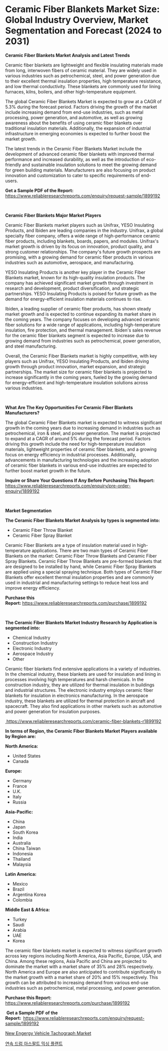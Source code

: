 <p><h1>Ceramic Fiber Blankets Market Size: Global Industry Overview, Market Segmentation and Forecast (2024 to 2031)</h1></p><p><strong>Ceramic Fiber Blankets Market Analysis and Latest Trends</strong></p>
<p><p>Ceramic fiber blankets are lightweight and flexible insulating materials made from long, interwoven fibers of ceramic material. They are widely used in various industries such as petrochemical, steel, and power generation due to their excellent thermal insulation properties, high temperature resistance, and low thermal conductivity. These blankets are commonly used for lining furnaces, kilns, boilers, and other high-temperature equipment.</p><p>The global Ceramic Fiber Blankets Market is expected to grow at a CAGR of 5.3% during the forecast period. Factors driving the growth of the market include increasing demand from end-use industries, such as metal processing, power generation, and automotive, as well as growing awareness about the benefits of using ceramic fiber blankets over traditional insulation materials. Additionally, the expansion of industrial infrastructure in emerging economies is expected to further boost the market growth.</p><p>The latest trends in the Ceramic Fiber Blankets Market include the development of advanced ceramic fiber blankets with improved thermal performance and increased durability, as well as the introduction of eco-friendly and sustainable insulation solutions to meet the growing demand for green building materials. Manufacturers are also focusing on product innovation and customization to cater to specific requirements of end-users.</p></p>
<p><strong>Get a Sample PDF of the Report:&nbsp;</strong> <a href="https://www.reliableresearchreports.com/enquiry/request-sample/1899192">https://www.reliableresearchreports.com/enquiry/request-sample/1899192</a></p>
<p>&nbsp;</p>
<p><strong>Ceramic Fiber Blankets Major Market Players</strong></p>
<p><p>Ceramic Fiber Blankets market players such as Unifrax, YESO Insulating Products, and Ibiden are leading companies in the industry. Unifrax, a global specialty fiber company, offers a wide range of high-performance ceramic fiber products, including blankets, boards, papers, and modules. Unifrax's market growth is driven by its focus on innovation, product quality, and strong customer relationships. The company's future growth prospects are promising, with a growing demand for ceramic fiber products in various industries such as automotive, aerospace, and manufacturing.</p><p>YESO Insulating Products is another key player in the Ceramic Fiber Blankets market, known for its high-quality insulation products. The company has achieved significant market growth through investment in research and development, product diversification, and strategic partnerships. YESO Insulating Products is poised for future growth as the demand for energy-efficient insulation materials continues to rise.</p><p>Ibiden, a leading supplier of ceramic fiber products, has shown steady market growth and is expected to continue expanding its market share in the coming years. The company focuses on developing advanced ceramic fiber solutions for a wide range of applications, including high-temperature insulation, fire protection, and thermal management. Ibiden's sales revenue for the ceramic fiber blankets segment is expected to increase due to growing demand from industries such as petrochemical, power generation, and steel manufacturing.</p><p>Overall, the Ceramic Fiber Blankets market is highly competitive, with key players such as Unifrax, YESO Insulating Products, and Ibiden driving growth through product innovation, market expansion, and strategic partnerships. The market size for ceramic fiber blankets is projected to increase significantly in the coming years, fueled by the growing demand for energy-efficient and high-temperature insulation solutions across various industries.</p></p>
<p>&nbsp;</p>
<p><strong>What Are The Key Opportunities For Ceramic Fiber Blankets Manufacturers?</strong></p>
<p><p>The global Ceramic Fiber Blankets market is expected to witness significant growth in the coming years due to increasing demand in industries such as petrochemical, iron & steel, and power generation. The market is projected to expand at a CAGR of around 5% during the forecast period. Factors driving this growth include the need for high-temperature insulation materials, lightweight properties of ceramic fiber blankets, and a growing focus on energy efficiency in industrial processes. Additionally, advancements in manufacturing technologies and the increasing adoption of ceramic fiber blankets in various end-use industries are expected to further boost market growth in the future.</p></p>
<p><strong>Inquire or Share Your Questions If Any Before Purchasing This Report:</strong> <a href="https://www.reliableresearchreports.com/enquiry/pre-order-enquiry/1899192">https://www.reliableresearchreports.com/enquiry/pre-order-enquiry/1899192</a></p>
<p>&nbsp;</p>
<p><strong>Market Segmentation</strong></p>
<p><strong>The Ceramic Fiber Blankets Market Analysis by types is segmented into:</strong></p>
<p><ul><li>Ceramic Fiber Throw Blanket</li><li>Ceramic Fiber Spray Blanket</li></ul></p>
<p><p>Ceramic Fiber Blankets are a type of insulation material used in high-temperature applications. There are two main types of Ceramic Fiber Blankets on the market: Ceramic Fiber Throw Blankets and Ceramic Fiber Spray Blankets. Ceramic Fiber Throw Blankets are pre-formed blankets that are designed to be installed by hand, while Ceramic Fiber Spray Blankets are applied using a special spraying technique. Both types of Ceramic Fiber Blankets offer excellent thermal insulation properties and are commonly used in industrial and manufacturing settings to reduce heat loss and improve energy efficiency.</p></p>
<p><strong>Purchase this Report:&nbsp;</strong><a href="https://www.reliableresearchreports.com/purchase/1899192">https://www.reliableresearchreports.com/purchase/1899192</a></p>
<p>&nbsp;</p>
<p><strong>The Ceramic Fiber Blankets Market Industry Research by Application is segmented into:</strong></p>
<p><ul><li>Chemical Industry</li><li>Construction Industry</li><li>Electronic Industry</li><li>Aerospace Industry</li><li>Other</li></ul></p>
<p><p>Ceramic fiber blankets find extensive applications in a variety of industries. In the chemical industry, these blankets are used for insulation and lining in processes involving high temperatures and harsh chemicals. In the construction industry, they are utilized for thermal insulation in buildings and industrial structures. The electronic industry employs ceramic fiber blankets for insulation in electronics manufacturing. In the aerospace industry, these blankets are utilized for thermal protection in aircraft and spacecraft. They also find applications in other markets such as automotive and power generation for insulation purposes.</p></p>
<p><a href="https://www.reliableresearchreports.com/ceramic-fiber-blankets-r1899192">&nbsp;https://www.reliableresearchreports.com/ceramic-fiber-blankets-r1899192</a></p>
<p><strong>In terms of Region, the Ceramic Fiber Blankets Market Players available by Region are:</strong></p>
<p>
    <p> <strong> North America: </strong>
        <ul>
            <li>United States</li>
            <li>Canada</li>
        </ul>
        </p> 
    <p> <strong> Europe: </strong>
        <ul>
            <li>Germany</li>
            <li>France</li>
            <li>U.K.</li>
            <li>Italy</li>
            <li>Russia</li>
        </ul>
        </p> 
    <p> <strong> Asia-Pacific: </strong>
        <ul>
            <li>China</li>
            <li>Japan</li>
            <li>South Korea</li>
            <li>India</li>
            <li>Australia</li>
            <li>China Taiwan</li>
            <li>Indonesia</li>
            <li>Thailand</li>
            <li>Malaysia</li>
        </ul>
        </p> 
    <p> <strong> Latin America: </strong>
        <ul>
            <li>Mexico</li>
            <li>Brazil</li>
            <li>Argentina Korea</li>
            <li>Colombia</li>
        </ul>
        </p> 
    <p> <strong> Middle East & Africa: </strong>
        <ul>
            <li>Turkey</li>
            <li>Saudi</li>
            <li>Arabia</li>
            <li>UAE</li>
            <li>Korea</li>
        </ul>
    </p>
    </p>
<p><p>The ceramic fiber blankets market is expected to witness significant growth across key regions including North America, Asia Pacific, Europe, USA, and China. Among these regions, Asia Pacific and China are projected to dominate the market with a market share of 35% and 28% respectively. North America and Europe are also anticipated to contribute significantly to the market growth with a market share of 20% and 15% respectively. This growth can be attributed to increasing demand from various end-use industries such as petrochemical, metal processing, and power generation.</p></p>
<p><strong>Purchase this Report: </strong><a href="https://www.reliableresearchreports.com/purchase/1899192">https://www.reliableresearchreports.com/purchase/1899192</a></p>
<p>&nbsp;<strong>Get a Sample PDF of the Report:&nbsp;&nbsp;</strong><a href="https://www.reliableresearchreports.com/enquiry/request-sample/1899192">https://www.reliableresearchreports.com/enquiry/request-sample/1899192</a></p>
<p><strong></strong></p>
<p><p><a href="https://github.com/KeeganBarrows2023/Market-Research-Report-List-1/blob/main/new-engergy-vehicle-tachograph-market.md">New Engergy Vehicle Tachograph Market</a></p><p><a href="https://github.com/xvz497517413/Market-Research-Report-List-2/blob/main/3530605116969.md">연속 드럼 아스팔트 믹싱 플랜트</a></p></p>